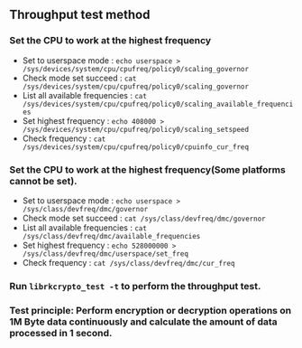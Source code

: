 ## Throughput test method

### Set the CPU to work at the highest frequency

-    Set to userspace mode          : `echo userspace > /sys/devices/system/cpu/cpufreq/policy0/scaling_governor`
-    Check mode set succeed         : `cat /sys/devices/system/cpu/cpufreq/policy0/scaling_governor`
-    List all available frequencies : `cat /sys/devices/system/cpu/cpufreq/policy0/scaling_available_frequencies`
-    Set highest frequency          : `echo 408000 > /sys/devices/system/cpu/cpufreq/policy0/scaling_setspeed`
-    Check frequency                : `cat /sys/devices/system/cpu/cpufreq/policy0/cpuinfo_cur_freq`

### Set the CPU to work at the highest frequency(Some platforms cannot be set).

-    Set to userspace mode          : `echo userspace > /sys/class/devfreq/dmc/governor`
-    Check mode set succeed         : `cat /sys/class/devfreq/dmc/governor`
-    List all available frequencies : `cat /sys/class/devfreq/dmc/available_frequencies`
-    Set highest frequency          : `echo 528000000 > /sys/class/devfreq/dmc/userspace/set_freq`
-    Check frequency                : `cat /sys/class/devfreq/dmc/cur_freq`

### Run `librkcrypto_test -t` to perform the throughput test.

### Test principle: Perform encryption or decryption operations on 1M Byte data continuously and calculate the amount of data processed in 1 second.